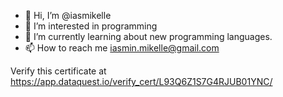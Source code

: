 - 👋 Hi, I’m @iasmikelle
- 👀 I’m interested in programming
- 🌱 I’m currently learning about new programming languages.
- 📫 How to reach me iasmin.mikelle@gmail.com

Verify this certificate at https://app.dataquest.io/verify_cert/L93Q6Z1S7G4RJUB01YNC/
